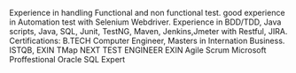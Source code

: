 Experience in handling Functional and non functional test. good experience in Automation test with Selenium Webdriver. Experience in BDD/TDD, Java scripts, Java, SQL, Junit, TestNG, Maven, Jenkins,Jmeter with Restful, JIRA.
Certifications:
B.TECH Computer Engineer, Masters in Internation Business.
ISTQB, EXIN TMap NEXT TEST ENGINEER
EXIN Agile Scrum 
Microsoft Proffestional 
Oracle SQL Expert
